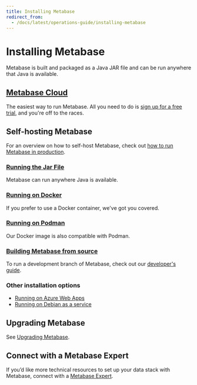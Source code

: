 ```yaml
---
title: Installing Metabase
redirect_from:
  - /docs/latest/operations-guide/installing-metabase
---
```


# Installing Metabase

Metabase is built and packaged as a Java JAR file and can be run anywhere that Java is available.

## [Metabase Cloud](https://store.metabase.com/checkout)

The easiest way to run Metabase. All you need to do is [sign up for a free trial](https://store.metabase.com/checkout), and you're off to the races.

## Self-hosting Metabase

For an overview on how to self-host Metabase, check out [how to run Metabase in production](https://www.metabase.com/learn/administration/metabase-in-production).

### [Running the Jar File](running-the-metabase-jar-file.md)

Metabase can run anywhere Java is available.

### [Running on Docker](running-metabase-on-docker.md)

If you prefer to use a Docker container, we've got you covered.

### [Running on Podman](running-metabase-on-podman.md)

Our Docker image is also compatible with Podman.

### [Building Metabase from source](../developers-guide/start.md)

To run a development branch of Metabase, check out our [developer's guide](../developers-guide/start.md).

### Other installation options

- [Running on Azure Web Apps](running-metabase-on-azure.md)
- [Running on Debian as a service](running-metabase-on-debian.md)

## Upgrading Metabase

See [Upgrading Metabase](upgrading-metabase.md).

## Connect with a Metabase Expert

If you’d like more technical resources to set up your data stack with Metabase, connect with a [Metabase Expert](https://www.metabase.com/partners/).
